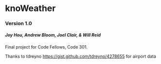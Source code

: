 # knoWeather
### Version 1.0
##### Joy Hou, Andrew Bloom, Joel Clair, & Will Reid

Final project for Code Fellows, Code 301.


Thanks to tdreyno https://gist.github.com/tdreyno/4278655 for airport data
